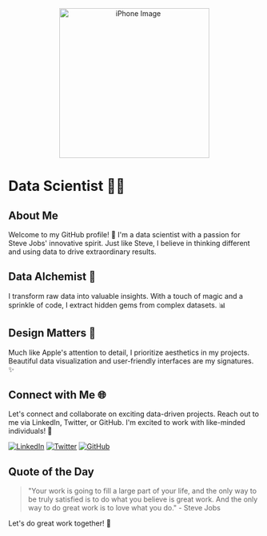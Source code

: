<div align="center">
  <img src="iphone.png" alt="iPhone Image" width="300">
</div>

#  Data Scientist 👨‍💻

## About Me

Welcome to my GitHub profile! 🚀 I'm a data scientist with a passion for Steve Jobs' innovative spirit. Just like Steve, I believe in thinking different and using data to drive extraordinary results.

## Data Alchemist 🔮

I transform raw data into valuable insights. With a touch of magic and a sprinkle of code, I extract hidden gems from complex datasets. 📊

## Design Matters 🎨

Much like Apple's attention to detail, I prioritize aesthetics in my projects. Beautiful data visualization and user-friendly interfaces are my signatures. ✨

## Connect with Me 🌐

Let's connect and collaborate on exciting data-driven projects. Reach out to me via LinkedIn, Twitter, or GitHub. I'm excited to work with like-minded individuals! 🤝

[![LinkedIn](https://img.shields.io/badge/LinkedIn-%40YourName-blue)](https://www.linkedin.com/in/yourname)
[![Twitter](https://img.shields.io/badge/Twitter-%40YourHandle-blue)](https://twitter.com/yourhandle)
[![GitHub](https://img.shields.io/badge/GitHub-%40YourGitHub-green)](https://github.com/yourgithub)

## Quote of the Day

> "Your work is going to fill a large part of your life, and the only way to be truly satisfied is to do what you believe is great work. And the only way to do great work is to love what you do." - Steve Jobs

Let's do great work together! 🌟
</div>
